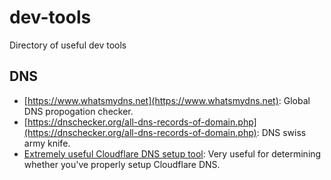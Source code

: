 # dev-tools
Directory of useful dev tools

## DNS

* [https://www.whatsmydns.net](https://www.whatsmydns.net): Global DNS propogation checker.
* [https://dnschecker.org/all-dns-records-of-domain.php](https://dnschecker.org/all-dns-records-of-domain.php): DNS swiss army knife.
* [Extremely useful Cloudflare DNS setup tool](https://cf.sjr.org.uk/tools/check): Very useful for determining whether you've properly setup Cloudflare DNS.
